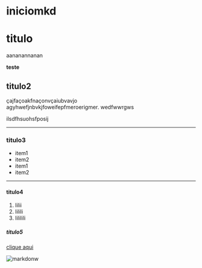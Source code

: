 # iniciomkd

# titulo 

aananannanan

**teste**

## titulo2

çajfaçoakfnaçonvçaiubvavjo  
agyhwefjnbvkjfoweifepfmeroerigmer.
wedfwwrgws

ilsdfhsuohsfposij
***
### titulo3


* item1
* item2
* item1
* item2


***

#### titulo4

1. lilii
2. lilili
3. lililili


##### titulo5

[clique aqui][site-url]

[site-url]:
https://www.google.com.br/

![markdonw](https://2.bp.blogspot.com/-rHuDxdtQifU/XFc2tK3hbMI/AAAAAAAAAg4/88IzaSOGsgccqwrwGPMEXestf__Oa9UdACLcBGAs/s400/0_lzRmzAy5OICef7rK.png)
